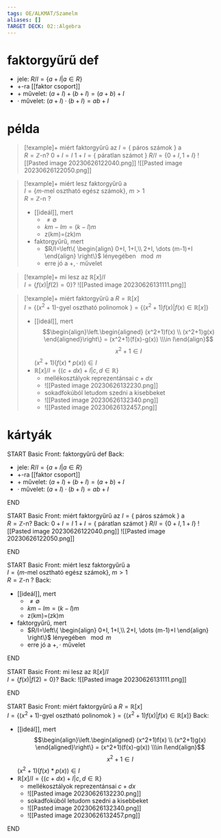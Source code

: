 ```yaml
---
tags: OE/ALKMAT/Szamelm 
aliases: []
TARGET DECK: 02::Algebra
---
```


# faktorgyűrű def
- jele: $R/I=\{a + I | a \in R \}$
- $+$-ra [[faktor csoport]]
- $+$ művelet: $(a + I)+(b+I)= (a+b)+I$
- $\cdot$ művelet: $(a+I) \cdot (b + I)=ab +I$

# példa

> [!example]+ miért faktorgyűrű az $I = \{$ páros számok $\}$ a <br> $R = \mathbb{Z}$-n?
> $0 + I = I$
> $1+I = \{$ páratlan számot $\}$
> $R/I=\{ 0+I, 1+I \}$
> ![[Pasted image 20230626122040.png]]
> ![[Pasted image 20230626122050.png]]

> [!example]+ miért lesz faktorgyűrű a <br> $I = \{m$-mel osztható egész számok$\}$, $m > 1$ <br> $R = \mathbb{Z}$-n ?
> - [[ideál]], mert 
> 	- $\ne \emptyset$
> 	- $km-lm=(k-l)m$
> 	- z(km)=(zk)m
> - faktorgyűrű, mert
> 	- $R/I=\left\{ \begin{align}  0+I, 1+I,\\ 2+I, \dots (m-1)+I  \end{align} \right\}$ lényegében $\mod m$
> 	- erre jó a $+, \cdot$ művelet

> [!example]+ mi lesz az $\mathbb{R}[x]/I$ <br> $I=\{ f(x) | f(2)=0 \}$?
> ![[Pasted image 20230626131111.png]]

> [!example]+ miért faktorgyűrű a $R=\mathbb{R}[x]$ <br> $I=\{(x^2+1)$-gyel osztható polinomok $\}=\{ (x^2+1)f(x)|f(x)\in  \mathbb{R}[x] \}$
> - [[ideál]], mert
> 	$$\begin{align}\left.\begin{aligned}
> 	(x^2+1)f(x) \\
> 	(x^2+1)g(x)
> 	\end{aligned}\right\} = (x^2+1)(f(x)-g(x)) \\\in I\end{align}$$
> 	$$x^2+1 \in I$$
> 	$(x^2+1)(f(x)*p(x)) \in I$
> - $\mathbb{R}[x]/I = \{ (c+dx)+I | c,d \in \mathbb{R} \}$
> 	- mellékosztályok reprezentánsai $c+dx$
> 	- ![[Pasted image 20230626132230.png]]
> 	- sokadfokúból letudom szedni a kisebbeket
> 	- ![[Pasted image 20230626132340.png]]
> 	- ![[Pasted image 20230626132457.png]]



# kártyák
START
Basic
Front:
faktorgyűrű def
Back:
- jele: $R/I=\{a + I | a \in R \}$
- $+$-ra [[faktor csoport]]
- $+$ művelet: $(a + I)+(b+I)= (a+b)+I$
- $\cdot$ művelet: $(a+I) \cdot (b + I)=ab +I$
<!--ID: 1687781134431-->
END

START
Basic
Front:
miért faktorgyűrű az $I = \{$ páros számok $\}$ a <br> $R = \mathbb{Z}$-n?
Back:
$0 + I = I$
$1+I = \{$ páratlan számot $\}$
$R/I=\{ 0+I, 1+I \}$
![[Pasted image 20230626122040.png]]
![[Pasted image 20230626122050.png]]
<!--ID: 1687781134437-->
END

START
Basic
Front:
miért lesz faktorgyűrű a <br> $I = \{m$-mel osztható egész számok$\}$, $m > 1$ <br> $R = \mathbb{Z}$-n ?
Back:
- [[ideál]], mert 
	- $\ne \emptyset$
	- $km-lm=(k-l)m$
	- z(km)=(zk)m
- faktorgyűrű, mert
	- $R/I=\left\{ \begin{align}  0+I, 1+I,\\ 2+I, \dots (m-1)+I  \end{align} \right\}$ lényegében $\mod m$
	- erre jó a $+, \cdot$ művelet
<!--ID: 1687781134443-->
END

START
Basic
Front:
mi lesz az $\mathbb{R}[x]/I$ <br> $I=\{ f(x) | f(2)=0 \}$?
Back:
![[Pasted image 20230626131111.png]]
<!--ID: 1687781134448-->
END

START
Basic
Front:
miért faktorgyűrű a $R=\mathbb{R}[x]$ <br> $I=\{(x^2+1)$-gyel osztható polinomok $\}=\{ (x^2+1)f(x)|f(x)\in  \mathbb{R}[x] \}$
Back:
- [[ideál]], mert
 	$$\begin{align}\left.\begin{aligned}
 	(x^2+1)f(x) \\
 	(x^2+1)g(x)
 	\end{aligned}\right\} = (x^2+1)(f(x)-g(x)) \\\in I\end{align}$$
	$$x^2+1 \in I$$
	$(x^2+1)(f(x)*p(x)) \in I$
- $\mathbb{R}[x]/I = \{ (c+dx)+I | c,d \in \mathbb{R} \}$
	- mellékosztályok reprezentánsai $c+dx$
	- ![[Pasted image 20230626132230.png]]
	- sokadfokúból letudom szedni a kisebbeket
	- ![[Pasted image 20230626132340.png]]
	- ![[Pasted image 20230626132457.png]]
<!--ID: 1687781134454-->
END